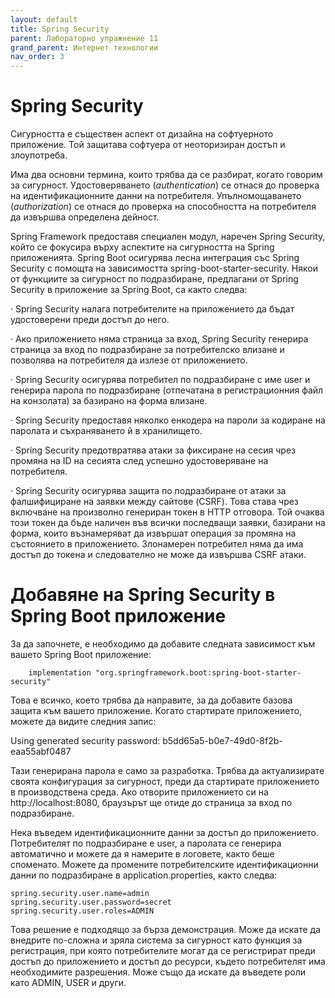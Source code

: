 ```yaml
---
layout: default
title: Spring Security
parent: Лабораторно упражнение 11
grand_parent: Интернет технологии
nav_order: 3
---
```


# Spring Security

Сигурността е съществен аспект от дизайна на софтуерното приложение. Той защитава софтуера от неоторизиран достъп и злоупотреба.

Има два основни термина, които трябва да се разбират, когато говорим за сигурност. Удостоверяването (_authentication_) се отнася до проверка на идентификационните данни на потребителя. Упълномощаването (_authorization_) се отнася до проверка на способността на потребителя да извършва определена дейност.

Spring Framework предоставя специален модул, наречен Spring Security, който се фокусира върху аспектите на сигурността на Spring приложенията. Spring Boot осигурява лесна интеграция със Spring Security с помощта на зависимостта spring-boot-starter-security. Някои от функциите за сигурност по подразбиране, предлагани от Spring Security в приложение за Spring Boot, са както следва:

·        Spring Security налага потребителите на приложението да бъдат удостоверени преди достъп до него.

·        Ако приложението няма страница за вход, Spring Security генерира страница за вход по подразбиране за потребителско влизане и позволява на потребителя да излезе от приложението.

·        Spring Security осигурява потребител по подразбиране с име user и генерира парола по подразбиране (отпечатана в регистрационния файл на конзолата) за базирано на форма влизане.

·        Spring Security предоставя няколко енкодера на пароли за кодиране на паролата и съхраняването й в хранилището.

·        Spring Security предотвратява атаки за фиксиране на сесия чрез промяна на ID на сесията след успешно удостоверяване на потребителя.

·        Spring Security осигурява защита по подразбиране от атаки за фалшифициране на заявки между сайтове (CSRF). Това става чрез включване на произволно генериран токен в HTTP отговора. Той очаква този токен да бъде наличен във всички последващи заявки, базирани на форма, които възнамеряват да извършат операция за промяна на състоянието в приложението. Злонамерен потребител няма да има достъп до токена и следователно не може да извършва CSRF атаки.

# Добавяне на Spring Security в Spring Boot приложение

За да започнете, е необходимо да добавите следната зависимост към вашето Spring Boot приложение:

```
	implementation "org.springframework.boot:spring-boot-starter-security"
```

Това е всичко, което трябва да направите, за да добавите базова защита към вашето приложение. Когато стартирате приложението, можете да видите следния запис:

Using generated security password: b5dd65a5-b0e7-49d0-8f2b-eaa55abf0487

Тази генерирана парола е само за разработка. Трябва да актуализирате своята конфигурация за сигурност, преди да стартирате приложението в производствена среда. Ако отворите приложението си на http://localhost:8080, браузърът ще отиде до страница за вход по подразбиране.

Нека въведем идентификационните данни за достъп до приложението. Потребителят по подразбиране е user, а паролата се генерира автоматично и можете да я намерите в логовете, както беше споменато. Можете да промените потребителските идентификационни данни по подразбиране в application.properties, както следва:

```
spring.security.user.name=admin
spring.security.user.password=secret
spring.security.user.roles=ADMIN
```

Това решение е подходящо за бърза демонстрация. Може да искате да внедрите по-сложна и зряла система за сигурност като функция за регистрация, при която потребителите могат да се регистрират преди достъп до приложението и достъп до ресурси, където потребителят има необходимите разрешения. Може също да искате да въведете роли като ADMIN, USER и други.